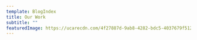 ```yaml
---
template: BlogIndex
title: Our Work
subtitle: ""
featuredImage: https://ucarecdn.com/4f27887d-9ab8-4282-bdc5-4037679f5126/
---
```

